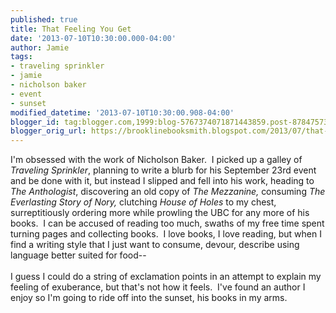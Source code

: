 ```yaml
---
published: true
title: That Feeling You Get
date: '2013-07-10T10:30:00.000-04:00'
author: Jamie
tags:
- traveling sprinkler
- jamie
- nicholson baker
- event
- sunset
modified_datetime: '2013-07-10T10:30:00.908-04:00'
blogger_id: tag:blogger.com,1999:blog-5767374071871443859.post-8784757375825444376
blogger_orig_url: https://brooklinebooksmith.blogspot.com/2013/07/that-feeling-you-get.html
---
```


I'm obsessed with the work of Nicholson Baker. &nbsp;I picked up a galley of <i>Traveling Sprinkler</i>, planning to write a blurb for his September 23rd event and be done with it, but instead I slipped and fell into his work, heading to <i>The Anthologist</i>, discovering an old copy of <i>The Mezzanine, </i>consuming <i>The Everlasting Story of Nory, </i>clutching <i>House of Holes</i>&nbsp;to my chest, surreptitiously ordering more while prowling the UBC for any more of his books. &nbsp;I can be accused of reading too much, swaths of my free time spent turning pages and collecting books. &nbsp;I love books, I love reading, but when I find a writing style that I just want to consume, devour, describe using language better suited for food--<br /><br />I guess I could do a string of exclamation points in an attempt to explain my feeling of exuberance, but that's not how it feels. &nbsp;I've found an author I enjoy so I'm going to ride off into the sunset, his books in my arms.